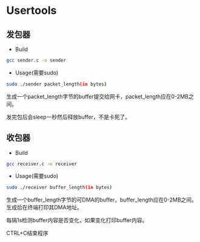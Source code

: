 # Usertools

## 发包器

- Build

```bash
gcc sender.c -o sender
```

- Usage(需要sudo)

```bash
sudo ./sender packet_length(in bytes)
```

生成一个packet_length字节的buffer提交给网卡，packet_length应在0-2MB之间。

发完包后会sleep一秒然后释放buffer，不是卡死了。

## 收包器

- Build

```bash
gcc receiver.c -o receiver
```

- Usage(需要sudo)

```bash
sudo ./receiver buffer_length(in bytes)
```

生成一个buffer_length字节的可DMA的buffer，buffer_length应在0-2MB之间。生成后在终端打印其DMA地址。

每隔1s检测buffer内容是否变化，如果变化打印buffer内容。

CTRL+C结束程序